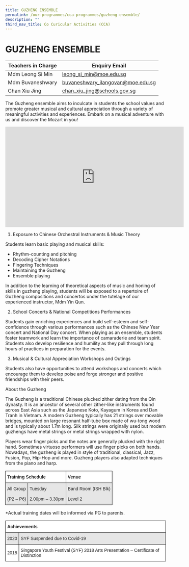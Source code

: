 ```yaml
---
title: GUZHENG ENSEMBLE
permalink: /our-programmes/cca-programmes/guzheng-ensemble/
description: ""
third_nav_title: Co Curicular Activities (CCA)
---
```





# **GUZHENG ENSEMBLE**



| Teachers in Charge | Enquiry Email | 
| -------- | -------- | 
| Mdm Leong Si Min    | leong_si_min@moe.edu.sg     | 
|Mdm Buvaneshwary|buvaneshwary_ilangovan@moe.edu.sg|
|Chan Xiu Jing|chan_xiu_jing@schools.gov.sg|



The Guzheng ensemble aims to inculcate in students the school values and promote greater musical and cultural appreciation through a variety of meaningful activities and experiences. Embark on a musical adventure with us and discover the Mozart in you!

<iframe width="560" height="315" src="https://www.youtube.com/embed/P4MeOI3jHw8" title="YouTube video player" frameborder="0" allow="accelerometer; autoplay; clipboard-write; encrypted-media; gyroscope; picture-in-picture; web-share" allowfullscreen></iframe>

1.  Exposure to Chinese Orchestral Instruments & Music Theory

Students learn basic playing and musical skills:

*   Rhythm-counting and pitching
*   Decoding Cipher Notations
*   Fingering Techniques
*   Maintaining the Guzheng
*   Ensemble playing

In addition to the learning of theoretical aspects of music and honing of skills in guzheng playing, students will be exposed to a repertoire of Guzheng compositions and concertos under the tutelage of our experienced instructor, Mdm Yin Qun.

2.  School Concerts & National Competitions Performances

Students gain enriching experiences and build self-esteem and self-confidence through various performances such as the Chinese New Year concert and National Day concert. When playing as an ensemble, students foster teamwork and learn the importance of camaraderie and team spirit. Students also develop resilience and humility as they pull through long hours of practices in preparation for the events.

3.  Musical & Cultural Appreciation Workshops and Outings

Students also have opportunities to attend workshops and concerts which encourage them to develop poise and forge stronger and positive friendships with their peers.

About the Guzheng

The Guzheng is a traditional Chinese plucked zither dating from the Qin dynasty. It is an ancestor of several other zither-like instruments found across East Asia such as the Japanese Koto, Kayagum in Korea and Dan Tranh in Vietnam. A modern Guzheng typically has 21 strings over movable bridges, mounted on large resonant half-tube box made of wu-tong wood and is typically about 1.7m long. Silk strings were originally used but modern guzhengs have metal strings or metal strings wrapped with nylon.

Players wear finger picks and the notes are generally plucked with the right hand. Sometimes virtuoso performers will use finger picks on both hands. Nowadays, the guzheng is played in style of traditional, classical, Jazz, Fusion, Pop, Hip-Hop and more. Guzheng players also adapted techniques from the piano and harp.

<table style="border-collapse:collapse;border-spacing:0" class="tg"><thead><tr><th style="background-color:#FFF;border-color:#000000;border-style:solid;border-width:1px;color:#222;font-family:Arial, sans-serif;font-size:14px;font-weight:bold;overflow:hidden;padding:10px 5px;text-align:left;vertical-align:top;word-break:normal" colspan="2"><span style="font-weight:bold">Training Schedule</span></th><th style="background-color:#FFF;border-color:black;border-style:solid;border-width:1px;color:#222;font-family:Arial, sans-serif;font-size:14px;font-weight:bold;overflow:hidden;padding:10px 5px;text-align:left;vertical-align:top;word-break:normal"><span style="font-weight:bold">Venue</span></th></tr></thead><tbody><tr><td style="background-color:#E6E6E6;border-color:#000000;border-style:solid;border-width:1px;color:#222;font-family:Arial, sans-serif;font-size:14px;overflow:hidden;padding:10px 5px;text-align:left;vertical-align:middle;word-break:normal">All  Group<br><br>(P2 – P6)</td><td style="background-color:#E6E6E6;border-color:#000000;border-style:solid;border-width:1px;color:#222;font-family:Arial, sans-serif;font-size:14px;overflow:hidden;padding:10px 5px;text-align:left;vertical-align:middle;word-break:normal">Tuesday<br><br>2.00pm – 3.30pm</td><td style="background-color:#E6E6E6;border-color:black;border-style:solid;border-width:1px;color:#222;font-family:Arial, sans-serif;font-size:14px;overflow:hidden;padding:10px 5px;text-align:left;vertical-align:middle;word-break:normal">Band Room (ISH Blk)<br><br>Level 2</td></tr></tbody></table>

\*Actual training dates will be informed via PG to parents.

<table style="border-collapse:collapse;border-spacing:0" class="tg"><thead><tr><th style="background-color:#FFF;border-color:#000000;border-style:solid;border-width:1px;color:#222;font-family:Arial, sans-serif;font-size:14px;font-weight:bold;overflow:hidden;padding:10px 5px;text-align:left;vertical-align:top;word-break:normal" colspan="2"><span style="font-weight:bold">Achievements</span></th></tr></thead><tbody><tr><td style="background-color:#E6E6E6;border-color:#000000;border-style:solid;border-width:1px;color:#222;font-family:Arial, sans-serif;font-size:14px;overflow:hidden;padding:10px 5px;text-align:left;vertical-align:middle;word-break:normal">2020</td><td style="background-color:#E6E6E6;border-color:#000000;border-style:solid;border-width:1px;color:#222;font-family:Arial, sans-serif;font-size:14px;overflow:hidden;padding:10px 5px;text-align:left;vertical-align:middle;word-break:normal">SYF Suspended due to Covid-19</td></tr><tr><td style="background-color:#FFF;border-color:black;border-style:solid;border-width:1px;color:#222;font-family:Arial, sans-serif;font-size:14px;overflow:hidden;padding:10px 5px;text-align:left;vertical-align:middle;word-break:normal">2018</td><td style="background-color:#FFF;border-color:black;border-style:solid;border-width:1px;color:#222;font-family:Arial, sans-serif;font-size:14px;overflow:hidden;padding:10px 5px;text-align:left;vertical-align:middle;word-break:normal">Singapore Youth Festival (SYF) 2018 Arts Presentation – Certificate of Distinction</td></tr></tbody></table>